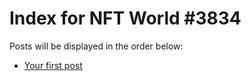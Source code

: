 # Index for NFT World #3834
Posts will be displayed in the order below:

- [Your first post](./001-first.md)

